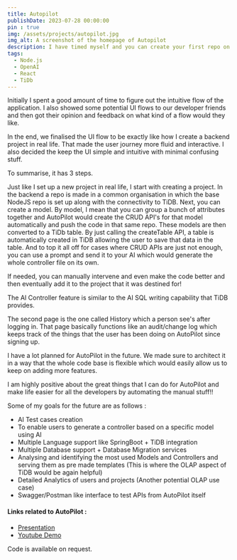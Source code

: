 ```yaml
---
title: Autopilot
publishDate: 2023-07-28 00:00:00
pin : true
img: /assets/projects/autopilot.jpg
img_alt: A screenshot of the homepage of Autopilot
description: I have timed myself and you can create your first repo on AutoPilot in less than 3 minutes with a repo that has out of the box TiDB support along with a custom model having all the CRUD API's ready.
tags:
  - Node.js
  - OpenAI
  - React
  - TiDb
---
```


Initially I spent a good amount of time to figure out the intuitive flow of the application. I also showed some potential UI flows to our developer friends and then got their opinion and feedback on what kind of a flow would they like.

In the end, we finalised the UI flow to be exactly like how I create a backend project in real life. That made the user journey more fluid and interactive. I also decided the keep the UI simple and intuitive with minimal confusing stuff.

To summarise, it has 3 steps.

Just like I set up a new project in real life, I start with creating a project. In the backend a repo is made in a common organisation in which the base NodeJS repo is set up along with the connectivity to TiDB. Next, you can create a model. By model, I mean that you can group a bunch of attributes together and AutoPilot would create the CRUD API's for that model automatically and push the code in that same repo. These models are then converted to a TiDb table. By just calling the createTable API, a table is automatically created in TiDB allowing the user to save that data in the table. And to top it all off for cases where CRUD APIs are just not enough, you can use a prompt and send it to your AI which would generate the whole controller file on its own. 

If needed, you can manually intervene and even make the code better and then eventually add it to the project that it was destined for!

The AI Controller feature is similar to the AI SQL writing capability that TiDB provides.

The second page is the one called History which a person see's after logging in. That page basically functions like an audit/change log which keeps track of the things that the user has been doing on AutoPilot since signing up. 

I have a lot planned for AutoPilot in the future. We made sure to architect it in a way that the whole code base is flexible which would easily allow us to keep on adding more features.

I am highly positive about the great things that I can do for AutoPilot and make life easier for all the developers by automating the manual stuff!!

Some of my goals for the future are as follows :

- AI Test cases creation
- To enable users to generate a controller based on a specific model using AI
- Multiple Language support like SpringBoot + TiDB integration
- Multiple Database support + Database Migration services
- Analysing and identifying the most used Models and Controllers and serving them as pre made templates (This is where the OLAP aspect of TiDB would be again helpful)
- Detailed Analytics of users and projects (Another potential OLAP use case)
- Swagger/Postman like interface to test APIs from AutoPilot itself

#### Links related to AutoPilot : 

  <ul>
    <li><a target="_blank" rel="noreferrer noopener" href="https://docs.google.com/presentation/d/17Duu78chyswit73Hju97wfsQxKAjK9Alq7SVbd2Tli4/edit?usp=sharing">Presentation</a>
    </li>
    <li><a target="_blank" rel="noreferrer noopener" href="https://youtu.be/FCfk4D_BKtQ">Youtube Demo</a>
    </li>
  </ul>

  <p>Code is available on request. </p>